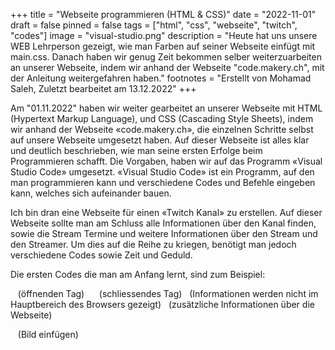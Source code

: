 +++
title = "Webseite programmieren (HTML & CSS)"
date = "2022-11-01"
draft = false
pinned = false
tags = ["html", "css", "webseite", "twitch", "codes"]
image = "visual-studio.png"
description = "Heute hat uns unsere WEB Lehrperson gezeigt, wie man Farben auf seiner Webseite einfügt mit main.css. Danach haben wir genug Zeit bekommen selber weiterzuarbeiten an unserer Webseite, indem wir anhand der Webseite \"code.makery.ch\", mit der Anleitung weitergefahren haben."
footnotes = "E﻿rstellt von Mohamad Saleh, Zuletzt bearbeitet am 13.12.2022"
+++


Am "01.11.2022" haben wir weiter gearbeitet an unserer Webseite mit HTML (Hypertext Markup Language), und CSS (Cascading Style Sheets), indem wir anhand der Webseite «code.makery.ch», die einzelnen Schritte selbst auf unsere Webseite umgesetzt haben. Auf dieser Webseite ist alles klar und deutlich beschrieben, wie man seine ersten Erfolge beim Programmieren schafft. Die Vorgaben, haben wir auf das Programm «Visual Studio Code» umgesetzt. «Visual Studio Code» ist ein Programm, auf den man programmieren kann und verschiedene Codes und Befehle eingeben kann, welches sich aufeinander bauen.

Ich bin dran eine Webseite für einen «Twitch Kanal» zu erstellen. Auf dieser Webseite sollte man am Schluss alle Informationen über den Kanal finden, sowie die Stream Termine und weitere Informationen über den Stream und den Streamer. Um dies auf die Reihe zu kriegen, benötigt man jedoch verschiedene Codes sowie Zeit und Geduld.

Die ersten Codes die man am Anfang lernt, sind zum Beispiel:

<html>   (öffnenden Tag)  </html>    (schliessendes Tag)

<body>  (Informationen werden nicht im Hauptbereich des Browsers gezeigt)

<head>  (zusätzliche Informationen über die Webseite)

<img>   (Bild einfügen)

<title>   (Titel einfügen)

<h2> - <h6>  (für Überschriften)

Jedoch benötigt man viel mehr als diese Codes, denn zunächst muss man diese richtig zusammensetzen und dabei keine Fehler machen, ansonsten besteht das Gefahr, das der ganze Code nicht funktioniert. Das war eines der Umfangreichsten Themen, die wir im Fach Web angeschaut haben, denn es war ein neues Gebiet für mich. Das nächste Mal werde ich aber viel mehr am Programm ausprobieren und auch Gewagtes versuchen, auch wenn das Gefahr besteht, das der Code falsch ist.

![](code.png)

![](code-makery.png)